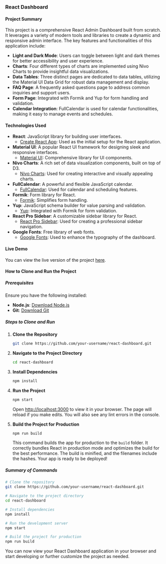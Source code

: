 ### React Dashboard

#### Project Summary

This project is a comprehensive React Admin Dashboard built from scratch. It leverages a variety of modern tools and libraries to create a dynamic and responsive admin interface. The key features and functionalities of this application include:

- **Light and Dark Mode**: Users can toggle between light and dark themes for better accessibility and user experience.
- **Charts**: Four different types of charts are implemented using Nivo Charts to provide insightful data visualizations.
- **Data Tables**: Three distinct pages are dedicated to data tables, utilizing the Material UI Data Grid for robust data management and display.
- **FAQ Page**: A frequently asked questions page to address common inquiries and support users.
- **Form Page**: Integrated with Formik and Yup for form handling and validation.
- **Calendar Integration**: FullCalendar is used for calendar functionalities, making it easy to manage events and schedules.

#### Technologies Used

- **React**: JavaScript library for building user interfaces.
  - [Create React App](https://create-react-app.dev/): Used as the initial setup for the React application.
- **Material UI**: A popular React UI framework for designing sleek and responsive interfaces.
  - [Material UI](https://mui.com/material-ui/getting-started/): Comprehensive library for UI components.
- **Nivo Charts**: A rich set of data visualization components, built on top of D3.
  - [Nivo Charts](https://nivo.rocks/components): Used for creating interactive and visually appealing charts.
- **FullCalendar**: A powerful and flexible JavaScript calendar.
  - [FullCalendar](https://fullcalendar.io/docs): Used for calendar and scheduling features.
- **Formik**: Form library for React.
  - [Formik](https://formik.org/docs/overview#getting-started): Simplifies form handling.
- **Yup**: JavaScript schema builder for value parsing and validation.
  - [Yup](https://github.com/jquense/yup): Integrated with Formik for form validation.
- **React Pro Sidebar**: A customizable sidebar library for React.
  - [React Pro Sidebar](https://github.com/azouaoui-med/react-pro-sidebar): Used for creating a professional sidebar navigation.
- **Google Fonts**: Free library of web fonts.
  - [Google Fonts](https://fonts.google.com/): Used to enhance the typography of the dashboard.

#### Live Demo

You can view the live version of the project [here](https://react-dashboard-kirti-gokhales-projects.vercel.app/).

#### How to Clone and Run the Project

##### Prerequisites

Ensure you have the following installed:

- **Node.js**: [Download Node.js](https://nodejs.org/)
- **Git**: [Download Git](https://git-scm.com/)

##### Steps to Clone and Run

1. **Clone the Repository**

   ```sh
   git clone https://github.com/your-username/react-dashboard.git
   ```

2. **Navigate to the Project Directory**

   ```sh
   cd react-dashboard
   ```

3. **Install Dependencies**

   ```sh
   npm install
   ```

4. **Run the Project**

   ```sh
   npm start
   ```

   Open [http://localhost:3000](http://localhost:3000) to view it in your browser. The page will reload if you make edits. You will also see any lint errors in the console.

5. **Build the Project for Production**

   ```sh
   npm run build
   ```

   This command builds the app for production to the `build` folder. It correctly bundles React in production mode and optimizes the build for the best performance. The build is minified, and the filenames include the hashes. Your app is ready to be deployed!

##### Summary of Commands

```sh
# Clone the repository
git clone https://github.com/your-username/react-dashboard.git

# Navigate to the project directory
cd react-dashboard

# Install dependencies
npm install

# Run the development server
npm start

# Build the project for production
npm run build
```

You can now view your React Dashboard application in your browser and start developing or further customize the project as needed.
